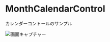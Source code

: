 # MonthCalendarControl
カレンダーコントールのサンプル

![画面キャプチャー](https://github.com/kenjinote/Toot/wiki/preview.png "画面キャプチャー")

